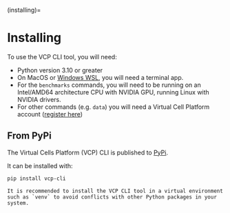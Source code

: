 (installing)=
# Installing

To use the VCP CLI tool, you will need:

* Python version 3.10 or greater
* On MacOS or [Windows WSL](https://learn.microsoft.com/en-us/windows/wsl/), you will need a terminal app.
* For the `benchmarks` commands, you will need to be running on an Intel/AMD64 architecture CPU with NVIDIA GPU, running Linux with NVIDIA drivers.
* For other commands (e.g. `data`) you will need a Virtual Cell Platform account ([register here](https://virtualcellmodels.cziscience.com/?register=true))

## From PyPi

The Virtual Cells Platform (VCP) CLI is published to [PyPi](https://pypi.org/project/vcp-cli/).

It can be installed with:

```bash
pip install vcp-cli
```

```{note}
It is recommended to install the VCP CLI tool in a virtual environment such as `venv` to avoid conflicts with other Python packages in your system.
```
